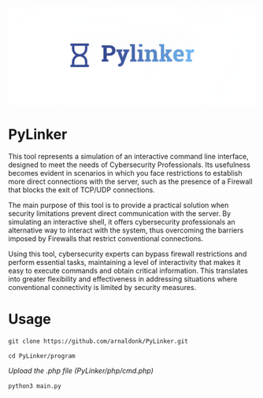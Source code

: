 ![PyLinker](https://github.com/arnaldonk/PyLinker/blob/master/images/PyLinker.png)


# PyLinker

This tool represents a simulation of an interactive command line interface, designed to meet the needs of Cybersecurity Professionals. Its usefulness becomes evident in scenarios in which you face restrictions to establish more direct connections with the server, such as the presence of a Firewall that blocks the exit of TCP/UDP connections.

The main purpose of this tool is to provide a practical solution when security limitations prevent direct communication with the server. By simulating an interactive shell, it offers cybersecurity professionals an alternative way to interact with the system, thus overcoming the barriers imposed by Firewalls that restrict conventional connections.

Using this tool, cybersecurity experts can bypass firewall restrictions and perform essential tasks, maintaining a level of interactivity that makes it easy to execute commands and obtain critical information. This translates into greater flexibility and effectiveness in addressing situations where conventional connectivity is limited by security measures.

# Usage
```
git clone https://github.com/arnaldonk/PyLinker.git
```

```
cd PyLinker/program
```

*Upload the .php file (PyLinker/php/cmd.php)*

```
python3 main.py
```

